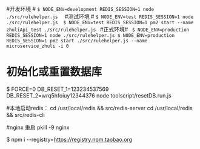  
 #开发环境 #
 `
 $ NODE_ENV=development REDIS_SESSION=1 node ./src/rulehelper.js  
 `
 #测试环境 #
 `
 $ NODE_ENV=test REDIS_SESSION=1 node ./src/rulehelper.js 
 $ NODE_ENV=test REDIS_SESSION=1 pm2 start --name zhuliApi_test ./src/rulehelper.js 
 `
 #正式环境#
 ` 
 $ NODE_ENV=production REDIS_SESSION=1 node ./src/rulehelper.js
 $ NODE_ENV=production REDIS_SESSION=1 pm2 start ./src/rulehelper.js --name microservice_zhuli -i 0
 `
# 初始化或重置数据库 #
 $ FORCE=0 DB_RESET_1=123234537569 DB_RESET_2=wrq5hfoiuy12344376 node toolscript/resetDB.run.js      

#本地启动redis：
cd /usr/local/redis && src/redis-server
cd /usr/local/redis && src/redis-cli 

#nginx
重启 pkill -9 nginx

$ npm i --registry=https://registry.npm.taobao.org 


